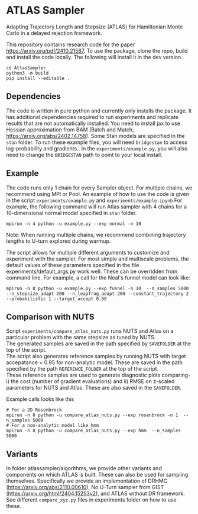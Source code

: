 # ATLAS Sampler
Adapting Trajectory Length and Stepsize (ATLAS) for Hamiltonian Monte Carlo in a delayed rejection framework. 

This repository contains research code for the paper https://arxiv.org/pdf/2410.21587.
To use the package, clone the repo, build and install the code locally.
The following will install it in the dev version.
```
cd AtlasSampler
python3 -m build
pip install --editable .
```

## Dependencies
The code is written in pure python and currently only installs the package.
It has additional dependencies required to run experiments and replicate results that are not automatically installed.
You need to install jax to use Hessian approximation from BAM (Batch and Match, https://arxiv.org/abs/2402.14758).
Some Stan models are specified in the `stan` folder. To run these example files, you will need `bridgestan` to access log-probability and gradients.. 
In the `experiments/example.py`, you will also need to change the `BRIDGESTAN` path to point to your local install.

## Example
The code runs only 1 chain for every Sampler object. For multiple chains, we recommend using MPI or Pool.
An example of how to use the code is given in the script `experiments/example.py` and  `experiments/example.ipynb`
For example, the following command will run Atlas sampler with 4 chains for a 10-dimensional normal model specified in `stan` folder. 
```
mpirun -n 4 python -u example.py --exp normal -n 10 
```
Note: When running multiple chains, we recommend combining trajectory lengths to U-turn explored during warmup. 

The script allows for multiple different arguments to customize and experiment with the sampler.
For most simple and multiscale problems, the default values of these parameters specified in the file experiments/default_args.py work well.
These can be overridden from command line. For example, a call for the Neal's funnel model can look like:
```
mpirun -n 8 python -u example.py --exp funnel -n 10  --n_samples 5000 --n_stepsize_adapt 200 --n_leapfrog_adapt 200 --constant_trajectory 2  --probabilistic 1 --target_accept 0.80
```



## Comparison with NUTS
Script `experiments/compare_atlas_nuts.py` runs NUTS and Atlas on a particular problem with the same stepsize as tuned by NUTS. <br>
The generated samples are saved in the path specified by `SAVEFOLDER` at the top of the script. <br>
The script also generates reference samples by running NUTS with target accepatance = 0.95 for non-analytic model.
These are saved in the path specified by the path `REFERENCE_FOLDER` at the top of the script. <br>
These reference samples are used to generate diagnostic plots comparing-
i) the cost (number of gradient evaluations) and ii) RMSE on z-scaled parameters for NUTS and Atlas.
These are also saved in the `SAVEFOLDER`.

Example calls looks like this
```
# For a 2D Rosenbrock
mpirun -n 8 python -u compare_atlas_nuts.py --exp rosenbrock -n 1  --n_samples 5000 
# For a non-analytic model like hmm
mpirun -n 8 python -u compare_atlas_nuts.py --exp hmm  --n_samples 5000 
```


## Variants
In folder atlassampler/algorithms, we provide other variants and components on which ATLAS is built. These can also be used for sampling themselves.
Specifically we provide an implementation of DRHMC (https://arxiv.org/abs/2110.00610), No U-Turn sampler from GIST (https://arxiv.org/html/2404.15253v2),
and ATLAS without DR framework. See different `compare_xyz.py` files in experiments folder on how to use these. 
